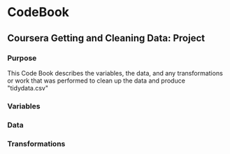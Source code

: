 # CodeBook
## Coursera Getting and Cleaning Data: Project

### Purpose
This Code Book describes the variables, the data, and any transformations or work that was performed to clean up the data and produce "tidydata.csv"

### Variables


### Data


### Transformations

